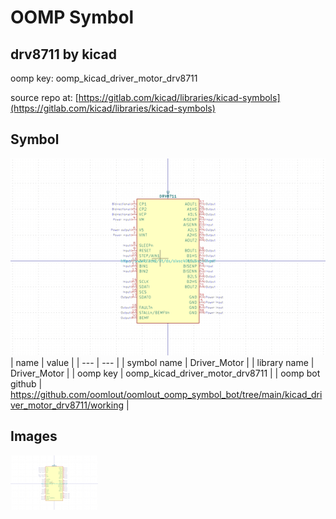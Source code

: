 # OOMP Symbol  
## drv8711  by kicad  
  
oomp key: oomp_kicad_driver_motor_drv8711  
  
source repo at: [https://gitlab.com/kicad/libraries/kicad-symbols](https://gitlab.com/kicad/libraries/kicad-symbols)  
## Symbol  
  
[![working.png](working_600.png)](working.png)  
| name | value | 
| --- | --- | 
| symbol name | Driver_Motor | 
| library name | Driver_Motor | 
| oomp key | oomp_kicad_driver_motor_drv8711 | 
| oomp bot github | https://github.com/oomlout/oomlout_oomp_symbol_bot/tree/main/kicad_driver_motor_drv8711/working | 
## Images  
  
[![working.png](working_140.png)](working.png)  

